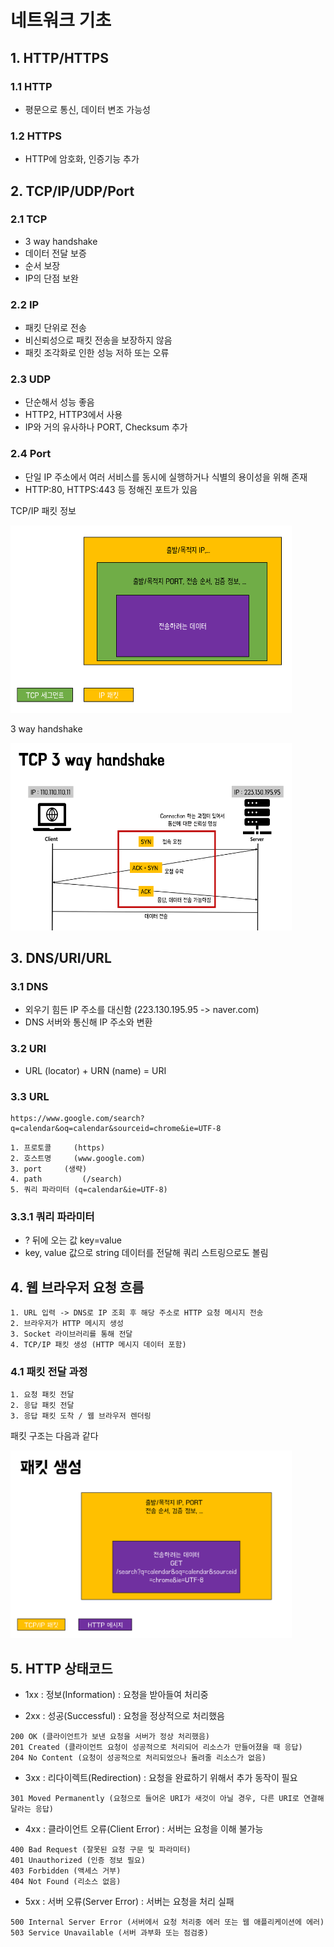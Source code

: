 네트워크 기초
======================
## 1. HTTP/HTTPS
### 1.1 HTTP
* 평문으로 통신, 데이터 변조 가능성
### 1.2 HTTPS
* HTTP에 암호화, 인증기능 추가

## 2. TCP/IP/UDP/Port
### 2.1 TCP
* 3 way handshake
* 데이터 전달 보증
* 순서 보장
* IP의 단점 보완
### 2.2 IP
* 패킷 단위로 전송
* 비신뢰성으로 패킷 전송을 보장하지 않음
* 패킷 조각화로 인한 성능 저하 또는 오류
### 2.3 UDP
* 단순해서 성능 좋음
* HTTP2, HTTP3에서 사용
* IP와 거의 유사하나 PORT, Checksum 추가
### 2.4 Port
* 단일 IP 주소에서 여러 서비스를 동시에 실행하거나 식별의 용이성을 위해 존재
* HTTP:80, HTTPS:443 등 정해진 포트가 있음

TCP/IP 패킷 정보

<img src="/posts/img/pa1.png" width="450px" height="300px" title="px(픽셀) 크기 설정" alt="pa1"></img><br/>

3 way handshake

<img src="/posts/img/3way.png" width="450px" height="300px" title="px(픽셀) 크기 설정" alt="3way"></img><br/>


## 3. DNS/URI/URL
### 3.1 DNS
* 외우기 힘든 IP 주소를 대신함 (223.130.195.95 -> naver.com)
* DNS 서버와 통신해 IP 주소와 변환
### 3.2 URI
* URL (locator) + URN (name) = URI
### 3.3 URL
```
https://www.google.com/search?q=calendar&oq=calendar&sourceid=chrome&ie=UTF-8
```
	1. 프로토콜 	(https)
	2. 호스트명 	(www.google.com)
	3. port 	(생략)
	4. path     	(/search)
	5. 쿼리 파라미터 (q=calendar&ie=UTF-8)
 
### 3.3.1 쿼리 파라미터
* ? 뒤에 오는 값 key=value
* key, value 값으로 string 데이터를 전달해 쿼리 스트링으로도 볼림

## 4. 웹 브라우저 요청 흐름

	1. URL 입력 -> DNS로 IP 조회 후 해당 주소로 HTTP 요청 메시지 전송
	2. 브라우저가 HTTP 메시지 생성
	3. Socket 라이브러리를 통해 전달
	4. TCP/IP 패킷 생성 (HTTP 메시지 데이터 포함)

### 4.1 패킷 전달 과정

	1. 요청 패킷 전달
	2. 응답 패킷 전달
	3. 응답 패킷 도착 / 웹 브라우저 렌더링

패킷 구조는 다음과 같다

<img src="/posts/img/packet.png" width="450px" height="300px" title="px(픽셀) 크기 설정" alt="packet"></img><br/>

## 5. HTTP 상태코드

- 1xx : 정보(Information) : 요청을 받아들여 처리중

- 2xx : 성공(Successful) : 요청을 정상적으로 처리했음
```
200 OK (클라이언트가 보낸 요청을 서버가 정상 처리했음)
201 Created (클라이언트 요청이 성공적으로 처리되어 리소스가 만들어졌을 때 응답)
204 No Content (요청이 성공적으로 처리되었으나 돌려줄 리소스가 없음)
```
- 3xx : 리다이렉트(Redirection) : 요청을 완료하기 위해서 추가 동작이 필요
```
301 Moved Permanently (요청으로 들어온 URI가 새것이 아닐 경우, 다른 URI로 연결해달라는 응답)
```
- 4xx : 클라이언트 오류(Client Error) : 서버는 요청을 이해 불가능
```
400 Bad Request (잘못된 요청 구문 및 파라미터)
401 Unauthorized (인증 정보 필요)
403 Forbidden (액세스 거부)
404 Not Found (리소스 없음)
```
- 5xx : 서버 오류(Server Error) : 서버는 요청을 처리 실패
```
500 Internal Server Error (서버에서 요청 처리중 에러 또는 웹 애플리케이션에 에러)
503 Service Unavailable (서버 과부화 또는 점검중)
```
